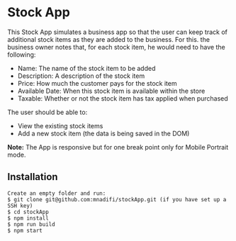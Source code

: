 # Stock App 

This Stock App simulates a business app so that the user can keep track of additional stock items as they are added to the business. For this. the business owner notes that, for each stock item, he would need to have the following:

* Name: The name of the stock item to be added
* Description: A description of the stock item
* Price: How much the customer pays for the stock item
* Available Date: When this stock item is available within the store
* Taxable: Whether or not the stock item has tax applied when purchased

The user should be able to:
* View the existing stock items
* Add a new stock item (the data is being saved in the DOM)

**Note:** The App is responsive but for one break point only for Mobile Portrait mode.

## Installation

```
Create an empty folder and run:
$ git clone git@github.com:mnadifi/stockApp.git (if you have set up a SSH key)
$ cd stockApp
$ npm install
$ npm run build
$ npm start
```
